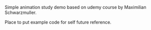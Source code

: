 Simple animation study demo based on udemy course by Maximilian Schwarzmuller.

Place to put example code for self future reference.
